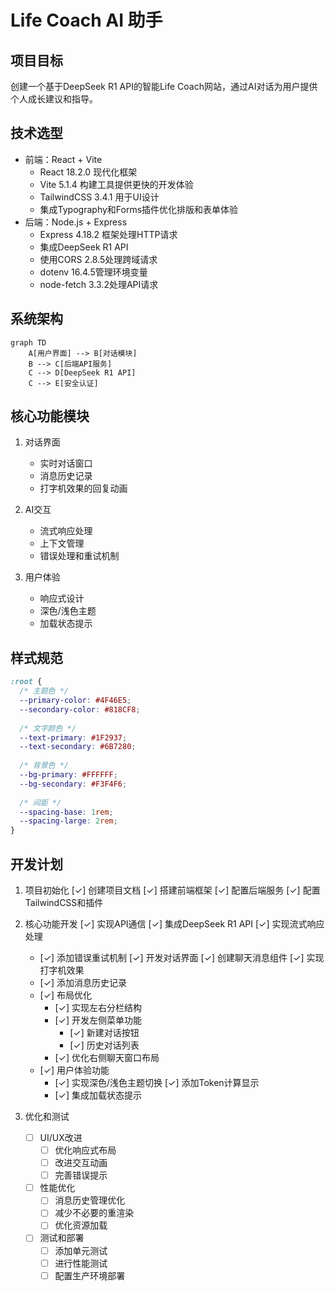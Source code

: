 # Life Coach AI 助手

## 项目目标
创建一个基于DeepSeek R1 API的智能Life Coach网站，通过AI对话为用户提供个人成长建议和指导。

## 技术选型
- 前端：React + Vite
  - React 18.2.0 现代化框架
  - Vite 5.1.4 构建工具提供更快的开发体验
  - TailwindCSS 3.4.1 用于UI设计
  - 集成Typography和Forms插件优化排版和表单体验
- 后端：Node.js + Express
  - Express 4.18.2 框架处理HTTP请求
  - 集成DeepSeek R1 API
  - 使用CORS 2.8.5处理跨域请求
  - dotenv 16.4.5管理环境变量
  - node-fetch 3.3.2处理API请求

## 系统架构
```mermaid
graph TD
    A[用户界面] --> B[对话模块]
    B --> C[后端API服务]
    C --> D[DeepSeek R1 API]
    C --> E[安全认证]
```

## 核心功能模块
1. 对话界面
   - 实时对话窗口
   - 消息历史记录
   - 打字机效果的回复动画

2. AI交互
   - 流式响应处理
   - 上下文管理
   - 错误处理和重试机制

3. 用户体验
   - 响应式设计
   - 深色/浅色主题
   - 加载状态提示

## 样式规范
```css
:root {
  /* 主题色 */
  --primary-color: #4F46E5;
  --secondary-color: #818CF8;
  
  /* 文字颜色 */
  --text-primary: #1F2937;
  --text-secondary: #6B7280;
  
  /* 背景色 */
  --bg-primary: #FFFFFF;
  --bg-secondary: #F3F4F6;
  
  /* 间距 */
  --spacing-base: 1rem;
  --spacing-large: 2rem;
}
```

## 开发计划
1. 项目初始化
   [✓] 创建项目文档
   [✓] 搭建前端框架
   [✓] 配置后端服务
   [✓] 配置TailwindCSS和插件

2. 核心功能开发
   [✓] 实现API通信
     [✓] 集成DeepSeek R1 API
     [✓] 实现流式响应处理
     - [✓] 添加错误重试机制
   [✓] 开发对话界面
     [✓] 创建聊天消息组件
     [✓] 实现打字机效果
     - [✓] 添加消息历史记录
   - [✓] 布局优化
     - [✓] 实现左右分栏结构
     - [✓] 开发左侧菜单功能
       - [✓] 新建对话按钮
       - [✓] 历史对话列表
     - [✓] 优化右侧聊天窗口布局
   - [✓] 用户体验功能
     - [✓] 实现深色/浅色主题切换
     [✓] 添加Token计算显示
     - [✓] 集成加载状态提示

3. 优化和测试
   - [ ] UI/UX改进
     - [ ] 优化响应式布局
     - [ ] 改进交互动画
     - [ ] 完善错误提示
   - [ ] 性能优化
     - [ ] 消息历史管理优化
     - [ ] 减少不必要的重渲染
     - [ ] 优化资源加载
   - [ ] 测试和部署
     - [ ] 添加单元测试
     - [ ] 进行性能测试
     - [ ] 配置生产环境部署